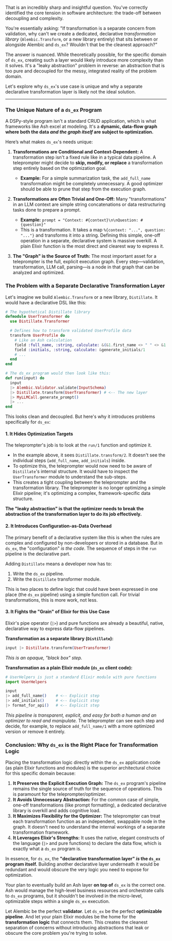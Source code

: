 That is an incredibly sharp and insightful question. You've correctly identified the core tension in software architecture: the trade-off between decoupling and complexity.

You're essentially asking: "If transformation is a separate concern from validation, why can't we create a dedicated, declarative *transformation library* (`Alembic.Transform`, or a new library entirely) that sits between or alongside Alembic and `ds_ex`? Wouldn't that be the cleanest approach?"

The answer is nuanced. While theoretically possible, for the specific domain of `ds_ex`, creating such a layer would likely introduce more complexity than it solves. It's a "leaky abstraction" problem in reverse: an abstraction that is too pure and decoupled for the messy, integrated reality of the problem domain.

Let's explore why `ds_ex`'s use case is unique and why a separate declarative transformation layer is likely not the ideal solution.

---

### The Unique Nature of a `ds_ex` Program

A DSPy-style program isn't a standard CRUD application, which is what frameworks like Ash excel at modeling. It's a **dynamic, data-flow graph where both the data *and the graph itself* are subject to optimization.**

Here’s what makes `ds_ex`'s needs unique:

1.  **Transformations are Conditional and Context-Dependent:** A transformation step isn't a fixed rule like in a typical data pipeline. A teleprompter might decide to **skip, modify, or replace** a transformation step entirely based on the optimization goal.
    *   **Example:** For a simple summarization task, the `add_full_name` transformation might be completely unnecessary. A good optimizer should be able to prune that step from the execution graph.

2.  **Transformations are Often Trivial and One-Off:** Many "transformations" in an LLM context are simple string concatenations or data restructuring tasks done to prepare a prompt.
    *   **Example:** `prompt = "Context: #{context}\n\nQuestion: #{question}"`
    *   This is a transformation. It takes a map `%{context: "...", question: "..."}` and transforms it into a string. Defining this simple, one-off operation in a separate, declarative system is massive overkill. A plain Elixir function is the most direct and clearest way to express it.

3.  **The "Graph" is the Source of Truth:** The most important asset for a teleprompter is the full, explicit execution graph. Every step—validation, transformation, LLM call, parsing—is a node in that graph that can be analyzed and optimized.

### The Problem with a Separate Declarative Transformation Layer

Let's imagine we build `Alembic.Transform` or a new library, `Distillate`. It would have a declarative DSL like this:

```elixir
# The hypothetical Distillate library
defmodule UserTransformer do
  use Distillate.Transformer

  # Defines how to transform validated UserProfile data
  transform UserProfile do
    # Like an Ash calculation
    field :full_name, :string, calculate: &(&1.first_name <> " " <> &1.last_name)
    field :initials, :string, calculate: &generate_initials/1
    # ...
  end
end

# The ds_ex program would then look like this:
def run(input) do
  input
  |> Alembic.Validator.validate(InputSchema)
  |> Distillate.transform(UserTransformer) # <-- The new layer
  |> MyLLMCall.generate_prompt()
  |> ...
end
```

This looks clean and decoupled. But here's why it introduces problems specifically for `ds_ex`:

#### 1. It Hides Optimization Targets

The teleprompter's job is to look at the `run/1` function and optimize it.
*   In the example above, it sees `Distillate.transform/2`. It doesn't see the individual steps (`add_full_name`, `add_initials`) inside.
*   To optimize this, the teleprompter would now need to be aware of `Distillate`'s internal structure. It would have to inspect the `UserTransformer` module to understand the sub-steps.
*   This creates a tight coupling between the teleprompter and the transformation library. The teleprompter is no longer optimizing a simple Elixir pipeline; it's optimizing a complex, framework-specific data structure.

**The "leaky abstraction" is that the optimizer needs to break the abstraction of the transformation layer to do its job effectively.**

#### 2. It Introduces Configuration-as-Data Overhead

The primary benefit of a declarative system like this is when the rules are complex and configured by non-developers or stored in a database. But in `ds_ex`, the "configuration" *is the code*. The sequence of steps in the `run` pipeline is the declarative part.

Adding `Distillate` means a developer now has to:
1.  Write the `ds_ex` pipeline.
2.  Write the `Distillate` transformer module.

This is two places to define logic that could have been expressed in one place (the `ds_ex` pipeline) using a simple function call. For trivial transformations, this is more work, not less.

#### 3. It Fights the "Grain" of Elixir for this Use Case

Elixir's pipe operator (`|>`) and pure functions are already a beautiful, native, declarative way to express data-flow pipelines.

**Transformation as a separate library (`Distillate`):**
```elixir
input |> Distillate.transform(UserTransformer)
```
*This is an opaque, "black box" step.*

**Transformation as a plain Elixir module (`ds_ex` client code):**
```elixir
# UserHelpers is just a standard Elixir module with pure functions
import UserHelpers

input
|> add_full_name()    # <-- Explicit step
|> add_initials()     # <-- Explicit step
|> format_for_api()   # <-- Explicit step
```
*This pipeline is transparent, explicit, and easy for both a human and an optimizer to read and manipulate.* The teleprompter can see each step and decide, for example, to replace `add_full_name/1` with a more optimized version or remove it entirely.

### Conclusion: Why `ds_ex` is the Right Place for Transformation Logic

Placing the transformation logic directly within the `ds_ex` application code (as plain Elixir functions and modules) is the superior architectural choice for this specific domain because:

1.  **It Preserves the Explicit Execution Graph:** The `ds_ex` program's pipeline remains the single source of truth for the sequence of operations. This is paramount for the teleprompter/optimizer.
2.  **It Avoids Unnecessary Abstraction:** For the common case of simple, one-off transformations (like prompt formatting), a dedicated declarative library is overkill and adds cognitive load.
3.  **It Maximizes Flexibility for the Optimizer:** The teleprompter can treat each transformation function as an independent, swappable node in the graph. It doesn't need to understand the internal workings of a separate transformation framework.
4.  **It Leverages Elixir's Strengths:** It uses the native, elegant constructs of the language (`|>` and pure functions) to declare the data flow, which is exactly what a `ds_ex` program is.

In essence, for `ds_ex`, the **"declarative transformation layer" *is* the `ds_ex` program itself.** Building another declarative layer underneath it would be redundant and would obscure the very logic you need to expose for optimization.

Your plan to eventually build an Ash layer **on top of** `ds_ex` is the correct one. Ash would manage the high-level business resources and orchestrate calls to `ds_ex` programs, but it shouldn't be involved in the micro-level, optimizable steps within a single `ds_ex` execution.

Let Alembic be the perfect **validator**. Let `ds_ex` be the perfect **optimizable pipeline**. And let your plain Elixir modules be the home for the **transformation logic** that connects them. This creates the cleanest separation of concerns without introducing abstractions that leak or obscure the core problem you're trying to solve.